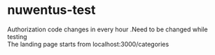 # nuwentus-test

Authorization code changes in every hour .Need to be changed while testing<br />
The landing  page starts from localhost:3000/categories <br />
